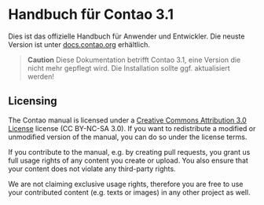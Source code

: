 # Handbuch für Contao 3.1

Dies ist das offizielle Handbuch für Anwender und Entwickler. Die neuste 
Version ist unter [docs.contao.org][1] erhältlich.

> **Caution** Diese Dokumentation betrifft Contao 3.1, eine Version die 
> nicht mehr gepflegt wird. Die Installation sollte ggf. aktualisiert werden!


## Licensing

The Contao manual is licensed under a [Creative Commons Attribution 3.0
License][2] license (CC BY-NC-SA 3.0). If you want to redistribute a modified or
unmodified version of the manual, you can do so under the license terms.

If you contribute to the manual, e.g. by creating pull requests, you grant us
full usage rights of any content you create or upload. You also ensure that your
content does not violate any third-party rights.

We are not claiming exclusive usage rights, therefore you are free to use your
contributed content (e.g. texts or images) in any other project as well.


[1]: https://docs.contao.org/
[2]: http://creativecommons.org/licenses/by-nc-sa/3.0/
